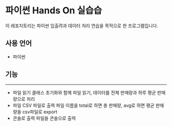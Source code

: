 # 파이썬 Hands On 실습습

이 레포지토리는 파이썬 입출려과 데이터 처리 연습을 목적으로 한 프로그램입니다.

## 사용 언어

- 파이썬

## 기능

---

- 파일 읽기
  클래스 초기화와 함께 파일 읽기, 데이터를 전체 판매량과 하루 평균 판매량으로 처리
- 파일 CSV 파일로 출력
  파일 이름을 total로 하면 총 판매량, avg로 하면 평균 판매량을 csv파일로 export
- 콘솔로 출력
  파일을 콘솔으로 출력
